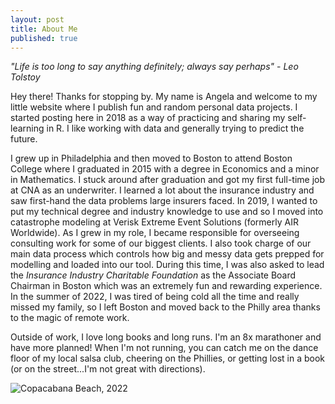 ```yaml
---
layout: post
title: About Me
published: true
---
```

_"Life is too long to say anything definitely; always say perhaps"_ - _Leo Tolstoy_

Hey there! Thanks for stopping by. My name is Angela and welcome to my little website where I publish fun and random personal data projects. I started posting here in 2018 as a way of practicing and sharing my self-learning in R. I like working with data and generally trying to predict the future.

I grew up in Philadelphia and then moved to Boston to attend Boston College where I graduated in 2015 with a degree in Economics and a minor in Mathematics. I stuck around after graduation and got my first full-time job at CNA as an underwriter. I learned a lot about the insurance industry and saw first-hand the data problems large insurers faced. In 2019, I wanted to put my technical degree and industry knowledge to use and so I moved into catastrophe modeling at Verisk Extreme Event Solutions (formerly AIR Worldwide). As I grew in my role, I became responsible for overseeing consulting work for some of our biggest clients. I also took charge of our main data process which controls how big and messy data gets prepped for modelling and loaded into our tool. During this time, I was also asked to lead the _Insurance Industry Charitable Foundation_ as the Associate Board Chairman in Boston which was an extremely fun and rewarding experience. In the summer of 2022, I was tired of being cold all the time and really missed my family, so I left Boston and moved back to the Philly area thanks to the magic of remote work.

Outside of work, I love long books and long runs. I'm an 8x marathoner and have more planned! When I'm not running, you can catch me on the dance floor of my local salsa club, cheering on the Phillies, or getting lost in a book (or on the street...I'm not great with directions).


![Copacabana Beach, 2022]({{site.baseurl}}/img/RioPic.jpg)
